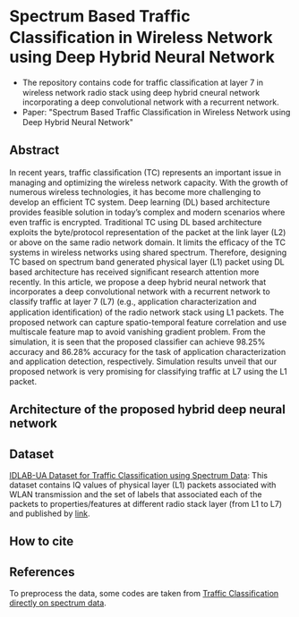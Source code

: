 
# Spectrum Based Trafﬁc Classiﬁcation in Wireless Network using Deep Hybrid Neural Network
+ The repository contains code for trafﬁc classiﬁcation at layer 7 in wireless network radio stack using deep hybrid cneural network incorporating a deep convolutional network with a recurrent network. 
+ Paper: "Spectrum Based Trafﬁc Classiﬁcation in Wireless Network using Deep Hybrid Neural Network"



## Abstract
In recent years, trafﬁc classiﬁcation (TC) represents
an important issue in managing and optimizing the wireless network
capacity. With the growth of numerous wireless technologies,
it has become more challenging to develop an efﬁcient TC
system. Deep learning (DL) based architecture provides feasible
solution in today’s complex and modern scenarios where even
trafﬁc is encrypted. Traditional TC using DL based architecture
exploits the byte/protocol representation of the packet at the link
layer (L2) or above on the same radio network domain. It limits
the efﬁcacy of the TC systems in wireless networks using shared
spectrum. Therefore, designing TC based on spectrum band
generated physical layer (L1) packet using DL based architecture
has received signiﬁcant research attention more recently. In this
article, we propose a deep hybrid neural network that incorporates
a deep convolutional network with a recurrent network to
classify trafﬁc at layer 7 (L7) (e.g., application characterization
and application identiﬁcation) of the radio network stack using
L1 packets. The proposed network can capture spatio-temporal
feature correlation and use multiscale feature map to avoid
vanishing gradient problem. From the simulation, it is seen
that the proposed classiﬁer can achieve 98.25% accuracy and
86.28% accuracy for the task of application characterization and
application detection, respectively. Simulation results unveil that
our proposed network is very promising for classifying trafﬁc at
L7 using the L1 packet.
## Architecture of the proposed hybrid deep neural network
## Dataset
[IDLAB-UA Dataset for Traffic Classification using Spectrum Data](https://zenodo.org/record/5208201#.YpsMUHZByUk): This dataset contains IQ values of physical layer (L1) packets associated with WLAN transmission and the set of labels that associated each of the packets to properties/features at different radio stack layer (from L1 to L7) and published by [link](https://ieeexplore.ieee.org/document/9626148). 
## How to cite
## References
To preprocess the data, some codes are taken from [Traffic Classification directly on spectrum data](https://github.com/miguelhdo/tc_spectrum).
